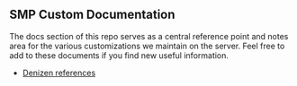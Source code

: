 ## SMP Custom Documentation

The docs section of this repo serves as a central reference point and notes area for the various customizations we maintain on the server. Feel free to add to these documents if you find new useful information.

 - [Denizen references](./denizen-reference.md)